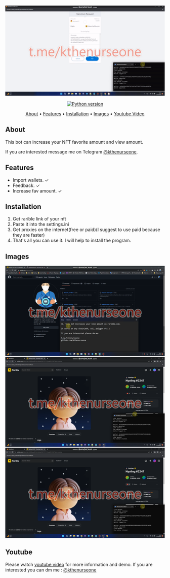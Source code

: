 <p align="center"><a href="https://youtu.be/6Mky1k2s12c" target="_blank"><img src="https://github.com/kthenurseone/rarible_favbot/blob/main/video.gif?raw=true"></a></p>

<p align="center">
    <a href="https://www.python.org/downloads/release/python-380/"><img src="https://img.shields.io/badge/python-3.8-blue.svg?style=plastic" alt="Python version"></a>
</p>

<p align="center">
  <a href="#about">About</a>
  •
  <a href="#features">Features</a>
  •
  <a href="#installation">Installation</a>
  •
  <a href="#images">Images</a>
  •
  <a href="#youtube">Youtube Video</a>
</p>

## About
This bot can increase your NFT favorite amount and view amount.

If you are interested message me on Telegram [@kthenurseone](https://t.me/kthenurseone). 

## Features
- Import wallets. ✓
- Feedback. ✓
- Increase fav amount. ✓



## Installation
1) Get rarible link of your nft
2) Paste it into the settings.ini
3) Get proxies on the internet(free or paid)(I suggest to use paid because they are faster)
4) That's all you can use it.
I will help to install the program.


## Images
![Dextool_Bot](https://github.com/kthenurseone/rarible_favbot/blob/main/1.png?raw=true)
![Dextool_Bot](https://github.com/kthenurseone/rarible_favbot/blob/main/2.png?raw=true)
![Dextool_Bot](https://github.com/kthenurseone/rarible_favbot/blob/main/3.png?raw=true)



## Youtube
Please watch [youtube video](https://youtu.be/6Mky1k2s12c) for more information and demo. If you are interested you can dm me : [@kthenurseone](https://t.me/kthenurseone)
